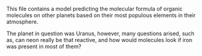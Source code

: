 This file contains a model predicting the molecular formula of organic molecules on other planets based on their most populous elements in their atmosphere.

The planet in question was Uranus, however, many questions arised, such as, can neon really be that reactive, and how would molecules look if iron was present in most of them?
